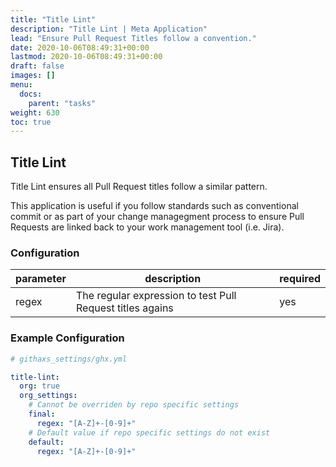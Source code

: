 ```yaml
---
title: "Title Lint"
description: "Title Lint | Meta Application"
lead: "Ensure Pull Request Titles follow a convention."
date: 2020-10-06T08:49:31+00:00
lastmod: 2020-10-06T08:49:31+00:00
draft: false
images: []
menu:
  docs:
    parent: "tasks"
weight: 630
toc: true
---
```


## Title Lint

Title Lint ensures all Pull Request titles follow a similar pattern.

This application is useful if you follow standards such as conventional commit or as part of your change managegment process to ensure Pull Requests are linked back to your work management tool (i.e. Jira).

### Configuration

|parameter|description|required|
|---|---|---|
|regex| The regular expression to test Pull Request titles agains| yes

### Example Configuration

```yaml
# githaxs_settings/ghx.yml

title-lint:
  org: true
  org_settings:
    # Cannot be overriden by repo specific settings
    final:
      regex: "[A-Z]+-[0-9]+"
    # Default value if repo specific settings do not exist
    default:
      regex: "[A-Z]+-[0-9]+"
```